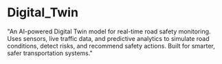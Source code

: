 # Digital_Twin
"An AI-powered Digital Twin model for real-time road safety monitoring. Uses sensors, live traffic data, and predictive analytics to simulate road conditions, detect risks, and recommend safety actions. Built for smarter, safer transportation systems."
